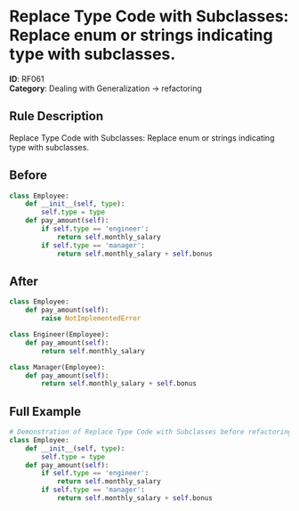 # Replace Type Code with Subclasses: Replace enum or strings indicating type with subclasses.

**ID**: RF061  
**Category**: Dealing with Generalization → refactoring

## Rule Description
Replace Type Code with Subclasses: Replace enum or strings indicating type with subclasses.

## Before
```python
class Employee:
    def __init__(self, type):
        self.type = type
    def pay_amount(self):
        if self.type == 'engineer':
            return self.monthly_salary
        if self.type == 'manager':
            return self.monthly_salary + self.bonus
```

## After  
```python
class Employee:
    def pay_amount(self):
        raise NotImplementedError

class Engineer(Employee):
    def pay_amount(self):
        return self.monthly_salary

class Manager(Employee):
    def pay_amount(self):
        return self.monthly_salary + self.bonus
```

## Full Example
```python
# Demonstration of Replace Type Code with Subclasses before refactoring
class Employee:
    def __init__(self, type):
        self.type = type
    def pay_amount(self):
        if self.type == 'engineer':
            return self.monthly_salary
        if self.type == 'manager':
            return self.monthly_salary + self.bonus
```
